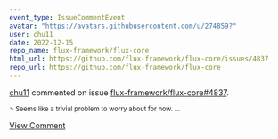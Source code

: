 ```yaml
---
event_type: IssueCommentEvent
avatar: "https://avatars.githubusercontent.com/u/274859?"
user: chu11
date: 2022-12-15
repo_name: flux-framework/flux-core
html_url: https://github.com/flux-framework/flux-core/issues/4837
repo_url: https://github.com/flux-framework/flux-core
---
```


<a href='https://github.com/chu11' target='_blank'>chu11</a> commented on issue <a href='https://github.com/flux-framework/flux-core/issues/4837' target='_blank'>flux-framework/flux-core#4837</a>.

<small>> Seems like a trivial problem to worry about for now....</small>

<a href='https://github.com/flux-framework/flux-core/issues/4837' target='_blank'>View Comment</a>